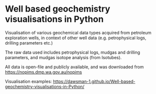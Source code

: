 # Well based geochemistry visualisations in Python
Visualisation of various geochemical data types acquired from petroleum exploration wells, in context of other well data (e.g. petrophysical logs, drilling parameters etc.)

The raw data used includes petrophysical logs, mudgas and drilling parameters, and mudgas isotope analysis (from Isotubes).

All data is open-file and publicly available, and was downloaded from https://nopims.dmp.wa.gov.au/nopims

Visualisation examples: https://dawsman-1.github.io/Well-based-geochemistry-visualisations-in-Python/
